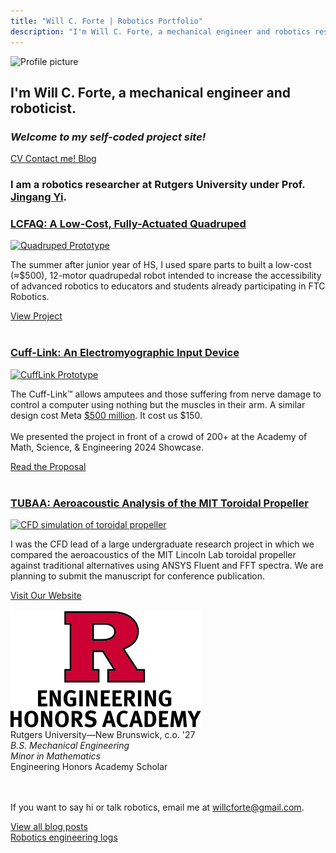 ```yaml
---
title: "Will C. Forte | Robotics Portfolio"
description: "I'm Will C. Forte, a mechanical engineer and robotics researcher."
---
```


<!-- HERO -->
<div class="flex flex-col sm:flex-row px-4 sm:px-20 items-center sm:items-start justify-center sm:justify-between">
  <img 
    src="/img/will.png" 
    alt="Profile picture" 
    class="w-40 sm:w-48 lg:w-52 border-black border-r-8 border-b-8 mb-4 sm:mb-0 mt-4 sm:mt-0"
  >
  <div class="sm:ml-8 flex-grow sm:basis-2/3">
    <h2 class="mt-0 mb-4 text-2xl sm:text-4xl lg:text-4xl font-bold leading-snug">
      I'm 
      <span class="text-cream px-3 leading-tight italic bg-black hover:bg-green-900">Will C. Forte</span>, 
      a mechanical engineer and roboticist.
    </h2>
    <h3 class="text-lg sm:text-xl lg:text-2xl font-semibold my-2 leading-normal">
      <i>Welcome to my self-coded project site!</i>
    </h3>
    <div class="flex flex-wrap gap-3 sm:gap-4 mt-4 justify-start">
        <!-- Buttons -->
        <a href="https://drive.google.com/file/d/1gGShVu1GlKXXc3B5x3V5gt7ghMo1aIMx/view?usp=sharing" 
           class="bg-black text-cream space px-4 py-2 text-lg sm:text-xl shadow-xl hover:bg-green-900 whitespace-nowrap">
          <i class="fa-solid fa-file-pdf"></i> CV
        </a>
        <a href="https://www.linkedin.com/in/willcforte/" 
           class="bg-black text-cream space px-4 py-2 text-lg sm:text-xl shadow-xl hover:bg-green-900 whitespace-nowrap">
          <i class="fa-brands fa-linkedin"></i>
        </a>
        <a href="https://bsky.app/profile/willcforte.com" 
           class="bg-black text-cream space px-4 py-2 text-lg sm:text-xl shadow-xl hover:bg-green-900 whitespace-nowrap">
          <i class="fa-brands fa-bluesky"></i>
        </a>
        <a href="mailto:willcforte@gmail.com" 
           class="bg-black text-cream space px-4 py-2 text-lg sm:text-xl shadow-xl hover:bg-green-900 whitespace-nowrap">
          <i class="fa-solid fa-paper-plane"></i> Contact me!
        </a>
        <a href="/articles" 
           class="bg-black text-cream space px-4 py-2 text-lg sm:text-xl shadow-xl hover:bg-green-900 whitespace-nowrap">
          <i class="fa-solid fa-square-rss"></i> Blog
        </a>
    </div>
  </div>
</div>

<!-- SMALL DESCRIPTION -->
<div class="px-4 sm:px-20 text-center sm:text-left my-8">
  <h3 class="text-lg">
    I am a robotics researcher at Rutgers University under Prof.
    <span class="link"><a href="https://coewww.rutgers.edu/~jgyi/">Jingang Yi</a></span>.
  </h3>
</div>

<!-- FEATURED PROJECTS -->
<div class="px-4 sm:px-20 my-8">

<h3 class="mb-4"><span class="link"><a href="/robotics/quadruped">LCFAQ: A Low-Cost, Fully-Actuated Quadruped</a></span></h3>

<div class="flex flex-col lg:flex-row gap-8 items-center">
    <a href="/robotics/quadruped">
        <img src="media/quad_gif.gif" alt="Quadruped Prototype" class="w-full sm:w-3/4 md:w-4/5 lg:w-3/4 xl:w-2/3 max-w-6xl min-w-[28rem] border-black border-r-8 border-b-8">
    </a>
    <div>
        <p class="text-lg mb-6">
        The summer after junior year of HS, I used spare parts to built a low-cost (≈$500), 12-motor quadrupedal robot intended to increase the accessibility of advanced robotics to educators and students already participating in FTC Robotics.
        </p>
        <a href="/robotics/quadruped" class="bg-black text-cream px-4 py-2 text-2xl shadow-xl hover:bg-green-900 ml-0 md:ml-2 whitespace-nowrap">
        View Project <i class="fa-sharp fa-solid fa-chevron-right"></i>
        </a>
    </div>
</div>

<br>

<h3 class="mb-4"><span class="link"><a href="/robotics/cufflink">Cuff-Link: An Electromyographic Input Device</a></span></h3>

<div class="flex flex-col lg:flex-row gap-8 items-center">
    <a href="/robotics/cufflink">
        <img src="media/lowres_cufflinkgif.gif" alt="CuffLink Prototype" class="w-full sm:w-3/4 md:w-4/5 lg:w-3/4 xl:w-2/3 max-w-6xl min-w-[28rem] border-black border-r-8 border-b-8">
    </a>
    <div>
        <p class="text-lg mb-6">
        The Cuff-Link™ allows amputees and those suffering from nerve damage to control a computer using nothing but the muscles in their arm. A similar design cost Meta <span class="link"><a href="https://www.theverge.com/2019/9/23/20881032/facebook-ctrl-labs-acquisition-neural-interface-armband-ar-vr-deal">$500 million</a></span>. It cost us $150.
        <br>
        <br>
        We presented the project in front of a crowd of 200+ at the Academy of Math, Science, & Engineering 2024 Showcase.
        </p>
        <a href="/robotics/cufflink" class="bg-black text-cream px-4 py-2 text-2xl shadow-xl hover:bg-green-900 ml-0 md:ml-2 whitespace-nowrap">
        Read the Proposal <i class="fa-sharp fa-solid fa-chevron-right"></i>
        </a>
    </div>
</div>

<br>

<h3 class="mb-4"><span class="link"><a href="https://tubaa.dev/">TUBAA: Aeroacoustic Analysis of the MIT Toroidal Propeller</a></span></h3>

<div class="flex flex-col lg:flex-row gap-8 items-center">
    <a href="https://tubaa.dev/">
        <img src="media/tormore.gif" alt="CFD simulation of toroidal propeller" class="w-full sm:w-3/4 md:w-4/5 lg:w-3/4 xl:w-2/3 max-w-6xl min-w-[28rem] border-black border-r-8 border-b-8">
    </a>
    <div>
        <p class="text-lg mb-6">
        I was the CFD lead of a large undergraduate research project in which we compared the aeroacoustics of the MIT Lincoln Lab toroidal propeller against traditional alternatives using ANSYS Fluent and FFT spectra. We are planning to submit the manuscript for conference publication.
        </p>
        <a href="https://tubaa.dev/" class="bg-black text-cream px-4 py-2 text-2xl shadow-xl hover:bg-green-900 ml-0 md:ml-2 whitespace-nowrap">
        Visit Our Website <i class="fa-sharp fa-solid fa-chevron-right"></i>
        </a>
    </div>
</div>

</div>

<br>

<!-- EDUCATION -->
<div class="flex flex-col sm:flex-row items-center sm:items-start gap-4 sm:gap-6 mt-10 centerelement">
<img src="media/RENGHON_V_RED_BLACK.svg" class="w-32 sm:w-32 mb-4 sm:mb-0 mr-6 centerelement">
<div class="text-center sm:text-left">
Rutgers University—New Brunswick, c.o. '27
<br>
<i>B.S. Mechanical Engineering</i>
<br>
<i>Minor in Mathematics</i>
<br>
Engineering Honors Academy Scholar
</div>
</div>

<br>
<br>

<!-- CALLS TO ACTION -->
If you want to say hi or talk robotics, email me at willcforte@gmail.com.

<div class="text-center my-10">
  <a href="/articles" class="bg-black text-white px-6 py-3 text-xl space italic shadow-xl hover:bg-gray-800 inline-block mb-4">
    View all blog posts <i class="fa-solid fa-arrow-right"></i>
  </a>
  <br>
  <a href="/robotics" class="bg-black text-white px-6 py-3 text-xl space italic shadow-xl hover:bg-gray-800 inline-block">
    Robotics engineering logs <i class="fa-solid fa-arrow-right"></i>
  </a>
</div>

<br>


<!-- <h3><span class="link"><a href="/robotics/quadruped">Electromyography Assitive Device: The Cuff-Link</a></span></h3> -->
<!-- <h4>LCFAQ: Low-Cost Fully-Actuated Quadruped</h4> -->

<!-- <div class="flex sm:flex-col md:flex-col lg:flex-row mb-10 centerelement">
    <div class="mr-8">
        <a href="/robotics/quadruped">
            <img src="media/quad_canon_prone.JPG" alt="Quadruped Prototype v4 in Isometric Standing View" class="img border-black border-r-8 border-b-8" style="width: 40em; min-width: 15em;">
        </a>
    </div>
    <div class="flex flex-col">
        <p>The summer after junior year of HS, I built a low-cost, 12-motor quadrupedal robot intended to increase the accessibility of advanced robotics to educators and students already participating in FTC Robotics.</p>
        <a href="/robotics/quadruped"><div class="bg-black text-white pl-4 pr-4 py-2 w-fit text-2xl shadow-xl mb-5 m-auto mt-5 self-center" style="color: #E0D2BD">View Project <i  class="fa-sharp fa-solid fa-chevron-right"></i></div></a>
    </div>
</div> -->

<!-- ### <span class="link centerelement">[Featured Project: DIY Quadruped Prototype](/robotics/quadruped) -->

<!-- <a href="/robotics/quadruped">![Quadruped Beta Prototype](media/quadruped_v1.png){.img .border-black .border-r-8 .border-b-8}</a> -->

<!-- <span class="centerelement">Over the summer of '23, I developed this robot with 12 servos, fully-actuated legs, and spare FTC parts from my teacher. It is controlled with the MuJoCo physics simulator.</span> -->
